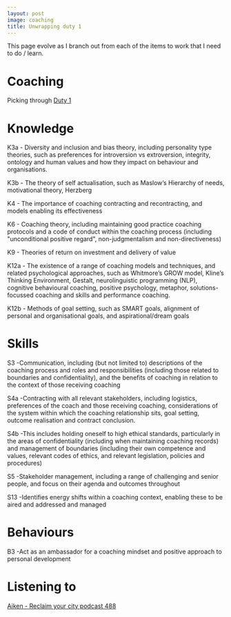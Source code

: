 ```yaml
---
layout: post
image: coaching
title: Unwrapping duty 1
---
```

This page evolve as I branch out from each of the items to work that I need to do / learn.
# Coaching

Picking through [Duty 1](https://www.instituteforapprenticeships.org/apprenticeship-standards/coaching-professional-v1-0#Occupationduties1)

# Knowledge

K3a - Diversity and inclusion and bias theory, including personality type theories, such as preferences for introversion vs extroversion, integrity, ontology and human values and how they impact on behaviour and organisations.

K3b - The theory of self actualisation, such as Maslow’s Hierarchy of needs, motivational theory, Herzberg

K4 - The importance of coaching contracting and recontracting, and models enabling its effectiveness

K6 - Coaching theory, including maintaining good practice coaching protocols and a code of conduct within the coaching process (including "unconditional positive regard", non-judgmentalism and non-directiveness)

K9 - Theories of return on investment and delivery of value

K12a - The existence of a range of coaching models and techniques, and related psychological approaches, such as Whitmore’s GROW model, Kline’s Thinking Environment, Gestalt, neurolinguistic programming (NLP), cognitive behavioural coaching, positive psychology, metaphor, solutions-focussed coaching and skills and performance coaching.

K12b - Methods of goal setting, such as SMART goals, alignment of personal and organisational goals, and aspirational/dream goals

# Skills

S3 -Communication, including (but not limited to) descriptions of the coaching process and roles and responsibilities (including those related to boundaries and confidentiality), and the benefits of coaching in relation to the context of those receiving coaching

S4a -Contracting with all relevant stakeholders, including logistics, preferences of the coach and those receiving coaching, considerations of the system within which the coaching relationship sits, goal setting, outcome realisation and contract conclusion.

S4b -This includes holding oneself to high ethical standards, particularly in the areas of confidentiality (including when maintaining coaching records) and management of boundaries (including their own competence and values, relevant codes of ethics, and relevant legislation, policies and procedures)

S5 -Stakeholder management, including a range of challenging and senior people, and focus on their agenda and outcomes throughout

S13 -Identifies energy shifts within a coaching context, enabling these to be aired and addressed and managed

# Behaviours

B3 -Act as an ambassador for a coaching mindset and positive approach to personal development

# Listening to 

[Aiken - Reclaim your city podcast 488](https://soundcloud.com/reclaim-your-city/reclaim-your-city-488-aiken)
